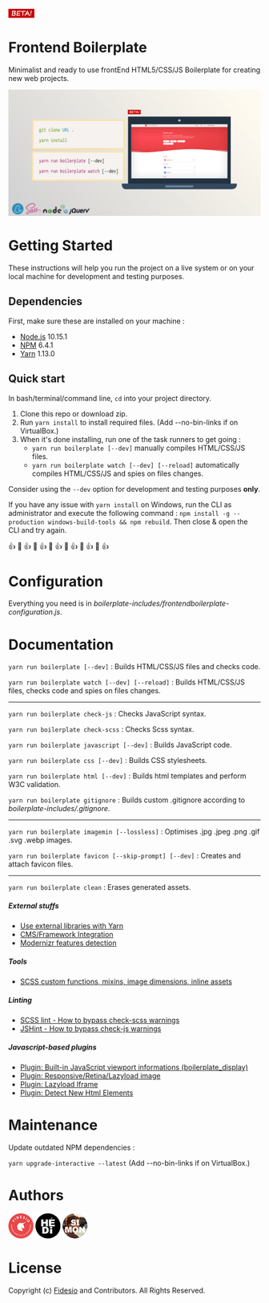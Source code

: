 ![picture](boilerplate-includes/core/images/beta.png)
# Frontend Boilerplate

Minimalist and ready to use frontEnd HTML5/CSS/JS Boilerplate for creating new web projects.

![picture](boilerplate-includes/core/images/screenshot.png)

# Getting Started

These instructions will help you run the project on a live system or on your local machine for 
development and testing purposes.

## Dependencies

First, make sure these are installed on your machine :

- [Node.js](http://nodejs.org) 10.15.1
- [NPM](https://www.npmjs.com/) 6.4.1
- [Yarn](https://yarnpkg.com/) 1.13.0

## Quick start

In bash/terminal/command line, `cd` into your project directory.

1. Clone this repo or download zip.
2. Run `yarn install` to install required files. (Add --no-bin-links if on VirtualBox.)
3. When it's done installing, run one of the task runners to get going :
	- `yarn run boilerplate [--dev]` manually compiles HTML/CSS/JS files.
    - `yarn run boilerplate watch [--dev] [--reload]` automatically compiles HTML/CSS/JS and spies on files changes.
	
Consider using the `--dev` option for development and testing purposes **only**.

If you have any issue with `yarn install` on Windows, run the CLI as administrator and execute the following command :
`npm install -g --production windows-build-tools && npm rebuild`. Then close & open the CLI and try again.

:+1: :rocket: :+1: :rocket: :+1: :rocket: :+1: :rocket: :+1: :rocket: :+1: :rocket: :+1:

# Configuration

Everything you need is in *boilerplate-includes/frontendboilerplate-configuration.js*.

# Documentation

`yarn run boilerplate [--dev]` : Builds HTML/CSS/JS files and checks code.

`yarn run boilerplate watch [--dev] [--reload]` : Builds HTML/CSS/JS files, checks code and spies on files changes.

---

`yarn run boilerplate check-js` : Checks JavaScript syntax.

`yarn run boilerplate check-scss` : Checks Scss syntax.

`yarn run boilerplate javascript [--dev]` : Builds JavaScript code.

`yarn run boilerplate css [--dev]` : Builds CSS stylesheets.

`yarn run boilerplate html [--dev]` : Builds html templates and perform W3C validation.

`yarn run boilerplate gitignore` : Builds custom .gitignore according to *boilerplate-includes/.gitignore*.

---

`yarn run boilerplate imagemin [--lossless]` : Optimises .jpg .jpeg .png .gif .svg .webp images.

`yarn run boilerplate favicon [--skip-prompt] [--dev]` : Creates and attach favicon files.

---

`yarn run boilerplate clean` : Erases generated assets.

##### External stuffs

- [Use external libraries with Yarn](boilerplate-includes/core/doc/external-libraries.md)
- [CMS/Framework Integration](boilerplate-includes/core/doc/cms-framework.md)
- [Modernizr features detection](boilerplate-includes/core/doc/modernizr.md)

##### Tools

- [SCSS custom functions, mixins, image dimensions, inline assets](boilerplate-includes/core/doc/scss-functions.md)

##### Linting

- [SCSS lint - How to bypass check-scss warnings](boilerplate-includes/core/doc/scss-lint.md)
- [JSHint - How to bypass check-js warnings](boilerplate-includes/core/doc/jshint.md)

##### Javascript-based plugins

- [Plugin: Built-in JavaScript viewport informations (boilerplate_display)](boilerplate-includes/core/doc/viewport-framework.md)
- [Plugin: Responsive/Retina/Lazyload image](boilerplate-includes/core/doc/responsive-image-plugin.md)
- [Plugin: Lazyload Iframe](boilerplate-includes/core/doc/lazyload-iframe.md)
- [Plugin: Detect New Html Elements](boilerplate-includes/core/doc/detect-new-html-elements.md)

# Maintenance

Update outdated NPM dependencies :

`yarn upgrade-interactive --latest` (Add --no-bin-links if on VirtualBox.)

# Authors

[<img src="boilerplate-includes/core/images/fidesio-logo.png" width="50px">](https://www.fidesio.com/ "Fidesio") [<img src="boilerplate-includes/core/images/hedi.png" width="50px">](mailto:hedi.benaba@fidesio.com?subject=Frontend%20Boilerplate&body=Hi,%20 "Hédi Ben Aba") [<img src="boilerplate-includes/core/images/simon.png" width="50px">](mailto:simon.lucas@fidesio.com?subject=Frontend%20Boilerplate&body=Hi,%20 "Simon Lucas")

# License

Copyright (c) [Fidesio](https://www.fidesio.com/) and Contributors. All Rights Reserved.
